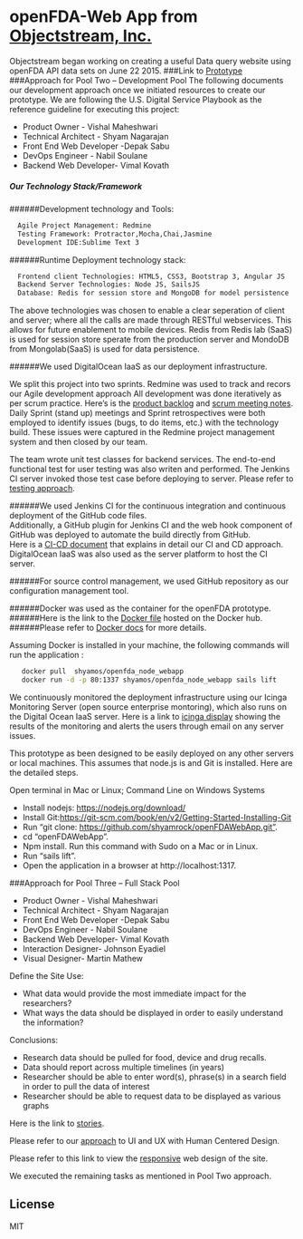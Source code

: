 # openFDA-Web App from [Objectstream, Inc.]

Objectstream	began	working	on	creating	a useful Data query website using openFDA API data sets	on	June 22 2015.
###Link to [Prototype]
###Approach	for	Pool	Two	– Development	Pool
The	following	documents	our	development	approach	once	we	initiated	resources	to	create	our	prototype. We are	following	the	U.S.	Digital	Service	Playbook as the reference guideline for executing this project:
 - Product Owner		- Vishal	Maheshwari
 - Technical	Architect - Shyam	Nagarajan
 - Front End Web Developer -Depak	Sabu
 - DevOps	Engineer - Nabil	Soulane
 - Backend Web Developer- Vimal	Kovath
  
##### Our	Technology	Stack/Framework
######Development	technology and Tools:

```sh 
  Agile Project Management: Redmine
  Testing Framework: Protractor,Mocha,Chai,Jasmine
  Development IDE:Sublime Text 3
```

######Runtime Deployment technology stack:

```sh 
  Frontend client Technologies: HTML5, CSS3, Bootstrap 3, Angular JS
  Backend Server Technologies: Node JS, SailsJS
  Database: Redis for session store and MongoDB for model persistence
```
The above technologies was chosen to enable a clear seperation of client and server; where all the calls are made through RESTful webservices. This allows for future enablement to mobile devices. Redis from Redis lab (SaaS) is used for session store sperate from the production server and MondoDB from Mongolab(SaaS) is used for data persistence.

######We used DigitalOcean IaaS as our deployment infrastructure.

We	split	this	project	into	two	sprints.		Redmine	was	used to track and recors 	our	Agile development	approach All	development	was	done iteratively	as per	scrum	practice.		Here’s	is the [product	backlog] and	[scrum meeting notes]. Daily Sprint (stand up)	meetings	and	Sprint retrospectives	were	both	employed	to	identify	issues	(bugs,	to	do	items,	etc.)	with	the	technology	build. These	issues	were	captured	in	the	Redmine	project management	system	and	then	closed	by	our	team.

The team wrote unit test classes for backend services. The end-to-end functional test for user testing was also writen and performed. The Jenkins CI server invoked those test case before deploying to server. Please refer to [testing approach].

######We used	Jenkins	CI for the continuous	integration	and	continuous	deployment	of	the	GitHub	code	files.		
Additionally,	a	GitHub	plugin	for	Jenkins	CI	and	the	web	hook	component	of	GitHub	was	deployed	to automate	the	build	directly	from	GitHub.		
Here	is	a	[CI-CD document]	that explains in detail our	CI	and	CD	approach. DigitalOcean	IaaS	was	also	used	as	the	server	platform	to	host	the	CI	server.		


######For	source	control	management,	we	used GitHub	repository as our configuration management tool.	

######Docker	was	used	as	the	container	for	the	openFDA	prototype.		
######Here is the link to the [Docker file]	hosted	on	the	Docker	hub.
######Please refer to [Docker docs] for more details.	

Assuming	Docker	is	installed	in	your	machine,	the	following commands	will	run	the application	:

```sh 
   docker pull	shyamos/openfda_node_webapp
   docker run -d -p 80:1337 shyamos/openfda_node_webapp sails lift
```
We	continuously	monitored	the	deployment	infrastructure	using	our	Icinga	Monitoring	Server	(open	source enterprise montoring), which also	runs	on	the	Digital	Ocean	IaaS server.		Here	is	a	link	to [icinga display] showing	the	results	of	the	monitoring and alerts the users through email on any server issues.		

This	prototype	as	been	designed	to	be	easily	deployed	on	any	other	servers	or	local	machines.	This	assumes	that	node.js	is	and	Git	is	installed. Here are	the	detailed steps.

Open	terminal	in	Mac	or	Linux;	Command	Line	on	Windows	Systems
 - Install	nodejs:	https://nodejs.org/download/
 - Install	Git:https://git-scm.com/book/en/v2/Getting-Started-Installing-Git
 - Run	“git clone:	https://github.com/shyamrock/openFDAWebApp.git”.
 - cd	“openFDAWebApp”.	
 - Npm	install.	Run	this	command	with	Sudo	on	a	Mac	or	in	Linux.
 - Run	“sails	lift”.
 - Open the	application	in	a	browser	at	http://localhost:1317.


###Approach	for	Pool	Three	– Full	Stack	Pool

 - Product Owner - Vishal	Maheshwari
 - Technical	Architect - Shyam	Nagarajan
 - Front End Web Developer -Depak	Sabu
 - DevOps Engineer - Nabil	Soulane
 - Backend Web Developer- Vimal	Kovath
 - Interaction Designer- Johnson Eyadiel
 - Visual	Designer- Martin	Mathew

Define	the	Site	Use:
- What	data	would	provide	the	most	immediate	impact	for	the	researchers?
- What	ways	the	data	should	be	displayed	in	order	to	easily	understand	the	information?

Conclusions:
- Research	data	should	be	pulled	for	food,	device	and	drug	recalls.
- Data	should	report	across	multiple	timelines	(in	years)
- Researcher	should	be	able	to	enter	word(s),	phrase(s)	in	a search	field	in	order	to	pull	the	data	of	interest
- Researcher	should	be	able	to	request	data	to	be	displayed	as	various	graphs	

Here is the link to [stories].

Please	refer to	our [approach] to UI and UX	with Human	Centered	Design.

Please refer to this link to view the [responsive] web design of the site.

We executed the remaining tasks as mentioned in Pool Two approach.

License
----

MIT

[Objectstream, Inc.]: http://objectstream.com
[Prototype]:http://104.236.11.72/
[Docker file]:https://registry.hub.docker.com/u/shyamos/openfda_node_webapp/
[Docker docs]:https://github.com/shyamrock/openFDAWebApp/blob/master/docs/ContainerDeployment-Docker.pdf
[CI-CD document]:https://github.com/shyamrock/openFDAWebApp/blob/master/docs/ContinuousIntegrationandContinuousDevelopment.pdf
[product backlog]:https://github.com/shyamrock/openFDAWebApp/blob/master/docs/openfdadataqueryui-gantt.pdf
[scrum meeting notes]:https://github.com/shyamrock/openFDAWebApp/blob/master/docs/ScrumMeetingNotes.pdf
[stories]:https://github.com/shyamrock/openFDAWebApp/blob/master/docs/OpenFDA_User%20Stories.pdf
[approach]:https://github.com/shyamrock/openFDAWebApp/blob/master/docs/%20UX%20and%20UI%20design%20for%20OpenFDA.pdf
[responsive]:https://github.com/shyamrock/openFDAWebApp/blob/master/docs/RWD%20Sample.pdf
[icinga display]:https://github.com/shyamrock/openFDAWebApp/blob/master/docs/IcingaMonitoringServer.pdf
[testing approach]:https://github.com/shyamrock/openFDAWebApp/blob/master/docs/TestingApproach.pdf
